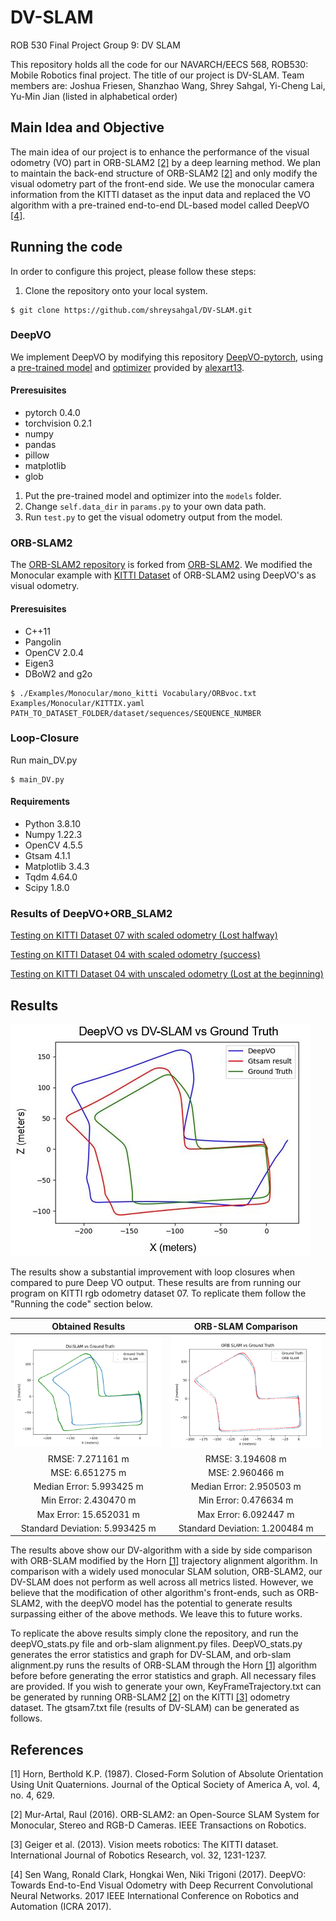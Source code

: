 # DV-SLAM
ROB 530 Final Project Group 9: DV SLAM

This repository holds all the code for our NAVARCH/EECS 568, ROB530: Mobile Robotics final project. The title of our project is DV-SLAM. Team members are: Joshua Friesen, Shanzhao Wang, Shrey Sahgal, Yi-Cheng Lai, Yu-Min Jian (listed in alphabetical order)

## Main Idea and Objective
The main idea of our project is to enhance the performance of the visual odometry (VO) part in ORB-SLAM2 [[2]](#2) by a deep learning method. We plan to maintain the back-end structure of ORB-SLAM2 [[2]](#2) and only modify the visual odometry part of the front-end side. We use the monocular camera information from the KITTI dataset as the input data and replaced the VO algorithm with a pre-trained end-to-end DL-based model called DeepVO [[4]](#4).


## Running the code

In order to configure this project, please follow these steps:

1. Clone the repository onto your local system.
```
$ git clone https://github.com/shreysahgal/DV-SLAM.git
```
### DeepVO
We implement DeepVO by modifying this repository [DeepVO-pytorch](https://github.com/ChiWeiHsiao/DeepVO-pytorch), using a [pre-trained model](https://drive.google.com/file/d/1l0s3rYWgN8bL0Fyofee8IhN-0knxJF22/view) and [optimizer](https://drive.google.com/file/d/1JlVJwEZy4W4EmgtTCNWmM4YAACUHxnr2/view) provided by [alexart13](https://github.com/alexart13).

#### Preresuisites
* pytorch 0.4.0
* torchvision 0.2.1
* numpy
* pandas
* pillow
* matplotlib
* glob

1. Put the pre-trained model and optimizer into the `models` folder. 
2. Change `self.data_dir` in `params.py` to your own data path.
3. Run `test.py` to get the visual odometry output from the model.


### ORB-SLAM2
The [ORB-SLAM2 repository](https://github.com/ymjian41/ORB_SLAM2/tree/f30efe98edb251d7e4e4bdfc7e11c3732416f6e6) is forked from [ORB-SLAM2](https://github.com/raulmur/ORB_SLAM2). We modified the Monocular example with [KITTI Dataset](http://www.cvlibs.net/datasets/kitti/eval_odometry.php) of ORB-SLAM2 using DeepVO's as visual odometry.
#### Preresuisites
* C++11
* Pangolin
* OpenCV 2.0.4
* Eigen3
* DBoW2 and g2o
```
$ ./Examples/Monocular/mono_kitti Vocabulary/ORBvoc.txt Examples/Monocular/KITTIX.yaml PATH_TO_DATASET_FOLDER/dataset/sequences/SEQUENCE_NUMBER
```


### Loop-Closure
Run main_DV.py
```
$ main_DV.py
```

#### Requirements
* Python 3.8.10
* Numpy 1.22.3
* OpenCV 4.5.5
* Gtsam 4.1.1
* Matplotlib 3.4.3
* Tqdm 4.64.0
* Scipy 1.8.0

### Results of DeepVO+ORB_SLAM2
[Testing on KITTI Dataset 07 with scaled odometry (Lost halfway)](https://youtu.be/54L64CKaHNs)

[Testing on KITTI Dataset 04 with scaled odometry (success)](https://youtu.be/wDi7qlqMG9w)

[Testing on KITTI Dataset 04 with unscaled odometry (Lost at the beginning)](https://youtu.be/0kvVNDkSwRs)

## Results
![alt text](https://github.com/shreysahgal/DV-SLAM/blob/main/media/res1.JPG)

The results show a substantial improvement with loop closures when compared to pure Deep VO output. These results are from running our program on KITTI rgb odometry dataset 07. To replicate them follow the "Running the code" section below.

Obtained Results             |  ORB-SLAM Comparison
:-------------------------:|:-------------------------:
![](https://github.com/shreysahgal/DV-SLAM/blob/main/media/res2.png)  |  ![](https://github.com/shreysahgal/DV-SLAM/blob/main/media/resulting3.png)
RMSE: 7.271161 m| RMSE: 3.194608 m
MSE: 6.651275 m| MSE: 2.960466 m
Median Error: 5.993425 m| Median Error: 2.950503 m
Min Error: 2.430470 m| Min Error: 0.476634 m
Max Error: 15.652031 m| Max Error: 6.092447 m
Standard Deviation: 5.993425 m| Standard Deviation: 1.200484 m

The results above show our DV-algorithm with a side by side comparison with ORB-SLAM modified by the Horn [[1]](#1) trajectory alignment algorithm. In comparison with a widely used monocular SLAM solution, ORB-SLAM2, our DV-SLAM does not perform as well across all metrics listed. However, we believe that the modification of other algorithm's front-ends, such as ORB-SLAM2, with the deepVO model has the potential to generate results surpassing either of the above methods. We leave this to future works.

To replicate the above results simply clone the repository, and run the deepVO_stats.py file and orb-slam alignment.py files. DeepVO_stats.py generates the error statistics and graph for DV-SLAM, and orb-slam alignment.py runs the results of ORB-SLAM through the Horn [[1]](#1) algorithm before before generating the error statistics and graph. All necessary files are provided. If you wish to generate your own, KeyFrameTrajectory.txt can be generated by running ORB-SLAM2 [[2]](#2) on the KITTI [[3]](#3) odometry dataset. The gtsam7.txt file (results of DV-SLAM) can be generated as follows.

## References
<a id="1">[1]</a> 
Horn, Berthold K.P. (1987).
Closed-Form Solution of Absolute Orientation Using Unit Quaternions.
Journal of the Optical Society of America A, vol. 4, no. 4, 629.

<a id="2">[2]</a> 
Mur-Artal, Raul (2016).
ORB-SLAM2: an Open-Source SLAM System for Monocular, Stereo and RGB-D Cameras.
IEEE Transactions on Robotics.

<a id="3">[3]</a> 
Geiger et al. (2013).
Vision meets robotics: The KITTI dataset.
International Journal of Robotics Research, vol. 32, 1231-1237.

<a id="4">[4]</a> 
Sen Wang, Ronald Clark, Hongkai Wen, Niki Trigoni (2017).
DeepVO: Towards End-to-End Visual Odometry with Deep Recurrent Convolutional Neural Networks.
2017 IEEE International Conference on Robotics and Automation (ICRA 2017).
